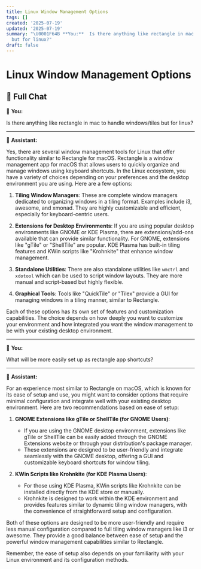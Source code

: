 ```yaml
---
title: Linux Window Management Options
tags: []
created: '2025-07-19'
updated: '2025-07-19'
summary: "\U0001F64B **You:**  Is there anything like rectangle in mac to handle windows/tiles
  but for linux?"
draft: false
---
```


# Linux Window Management Options

## 🧠 Full Chat

🙋 **You:**

Is there anything like rectangle in mac to handle windows/tiles but for linux?

---

🤖 **Assistant:**

Yes, there are several window management tools for Linux that offer functionality similar to Rectangle for macOS. Rectangle is a window management app for macOS that allows users to quickly organize and manage windows using keyboard shortcuts. In the Linux ecosystem, you have a variety of choices depending on your preferences and the desktop environment you are using. Here are a few options:

1. **Tiling Window Managers**: These are complete window managers dedicated to organizing windows in a tiling format. Examples include i3, awesome, and xmonad. They are highly customizable and efficient, especially for keyboard-centric users.

2. **Extensions for Desktop Environments**: If you are using popular desktop environments like GNOME or KDE Plasma, there are extensions/add-ons available that can provide similar functionality. For GNOME, extensions like "gTile" or "ShellTile" are popular. KDE Plasma has built-in tiling features and KWin scripts like "Krohnkite" that enhance window management.

3. **Standalone Utilities**: There are also standalone utilities like `wmctrl` and `xdotool` which can be used to script window layouts. They are more manual and script-based but highly flexible.

4. **Graphical Tools**: Tools like "QuickTile" or "Tilex" provide a GUI for managing windows in a tiling manner, similar to Rectangle.

Each of these options has its own set of features and customization capabilities. The choice depends on how deeply you want to customize your environment and how integrated you want the window management to be with your existing desktop environment.

---

🙋 **You:**

What will be more easily set up as rectangle app shortcuts?

---

🤖 **Assistant:**

For an experience most similar to Rectangle on macOS, which is known for its ease of setup and use, you might want to consider options that require minimal configuration and integrate well with your existing desktop environment. Here are two recommendations based on ease of setup:

1. **GNOME Extensions like gTile or ShellTile (for GNOME Users)**:
   - If you are using the GNOME desktop environment, extensions like gTile or ShellTile can be easily added through the GNOME Extensions website or through your distribution's package manager.
   - These extensions are designed to be user-friendly and integrate seamlessly with the GNOME desktop, offering a GUI and customizable keyboard shortcuts for window tiling.

2. **KWin Scripts like Krohnkite (for KDE Plasma Users)**:
   - For those using KDE Plasma, KWin scripts like Krohnkite can be installed directly from the KDE store or manually.
   - Krohnkite is designed to work within the KDE environment and provides features similar to dynamic tiling window managers, with the convenience of straightforward setup and configuration.

Both of these options are designed to be more user-friendly and require less manual configuration compared to full tiling window managers like i3 or awesome. They provide a good balance between ease of setup and the powerful window management capabilities similar to Rectangle. 

Remember, the ease of setup also depends on your familiarity with your Linux environment and its configuration methods.